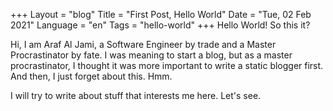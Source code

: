 +++
Layout = "blog"
Title = "First Post, Hello World"
Date = "Tue, 02 Feb 2021"
Language = "en"
Tags = "hello-world"
+++
Hello World! So this it?

Hi, I am Araf Al Jami, a Software Engineer by trade and a Master Procrastinator by fate.
I was meaning to start a blog, but as a master procrastinator, I thought it was more important to write a static blogger first.
And then, I just forget about this. Hmm.

I will try to write about stuff that interests me here. Let's see.
